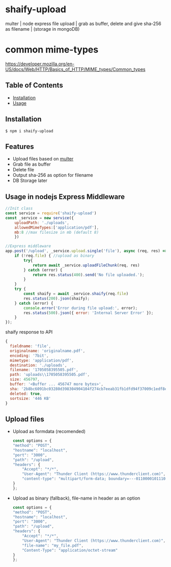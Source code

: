 # shaify-upload
multer | node express file upload | grab as buffer, delete and give sha-256 as filename | (storage in mongoDB)

# common mime-types
https://developer.mozilla.org/en-US/docs/Web/HTTP/Basics_of_HTTP/MIME_types/Common_types

## Table of Contents

- [Installation](#installation)
- [Usage](#usage)

## Installation

```
$ npm i shaify-upload
```

## Features

  * Upload files based on [multer](https://www.npmjs.com/package/multer)
  * Grab file as buffer
  * Delete file
  * Output sha-256 as option for filename
  * DB Storage later

## Usage in nodejs Express Middleware

```js
//Init class
const service = require('shaify-upload')
const _service = new service({
    uploadPath: './uploads',
    allowedMimeTypes:['application/pdf'],
    mb:8 //max filesize in mb (default 8)
    })

//Express middleware
app.post('/upload', _service.upload.single('file'), async (req, res) => {
    if (!req.file) { //upload as binary
        try{
            return await _service.uploadFileChunk(req, res)
        } catch (error) {
            return res.status(400).send('No file uploaded.');
        }
    }
    try {
        const shaify = await _service.shaify(req.file)
        res.status(200).json(shaify);
    } catch (error) {
        console.error('Error during file upload:', error);
        res.status(500).json({ error: 'Internal Server Error' });
    }
});
```

shaify response to API

```js
{
  fieldname: 'file',
  originalname: 'originalname.pdf',
  encoding: '7bit',
  mimetype: 'application/pdf',
  destination: './uploads',
  filename: '1705058395505.pdf',
  path: 'uploads\\1705058395505.pdf',
  size: 456797,
  buffer: '<Buffer ... 456747 more bytes>',
  sha: '2b8bc6091bc03280d398304904104f274cb7eeab31fb1dfd94f37009c1edf8e7',
  deleted: true,
  sortsize: '446 KB'
}
```

## Upload files

  * Upload as formdata (recomended)
    ```js
    const options = {
    "method": "POST",
    "hostname": "localhost",
    "port": "3000",
    "path": "/upload",
    "headers": {
        "Accept": "*/*",
        "User-Agent": "Thunder Client (https://www.thunderclient.com)",
        "content-type": "multipart/form-data; boundary=---011000010111000001101001"
    }
    };
    ```
  * Upload as binary (fallback), file-name in header as an option
    ```js
    const options = {
    "method": "POST",
    "hostname": "localhost",
    "port": "3000",
    "path": "/upload",
    "headers": {
        "Accept": "*/*",
        "User-Agent": "Thunder Client (https://www.thunderclient.com)",
        "file-name": "my_file.pdf",
        "Content-Type": "application/octet-stream"
    }
    };
    ```